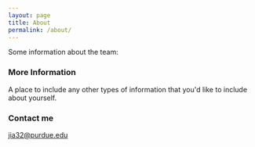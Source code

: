 ```yaml
---
layout: page
title: About
permalink: /about/
---
```


Some information about the team:

### More Information

A place to include any other types of information that you'd like to include about yourself.

### Contact me

[jia32@purdue.edu](mailto:jia32@purdue.edu)
